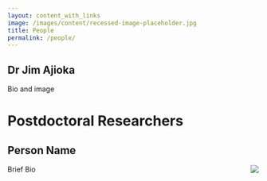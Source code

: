 ```yaml
---
layout: content_with_links
image: /images/content/recessed-image-placeholder.jpg
title: People
permalink: /people/
---
```


Dr Jim Ajioka
-------------

Bio and image


Postdoctoral Researchers
========================

Person Name
-----------

Brief Bio
<img src="{{ site.baseurl }}/images/content/profile-01.jpg" style='float:right'/>
